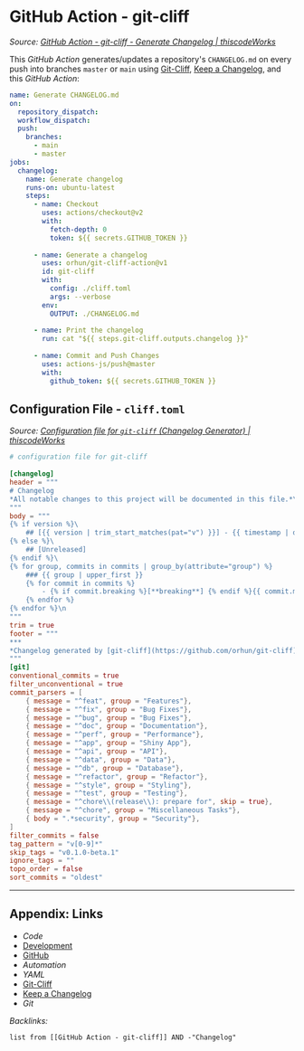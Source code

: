 # GitHub Action - git-cliff

*Source: [GitHub Action - git-cliff - Generate Changelog | thiscodeWorks](https://www.thiscodeworks.com/61faffd1b783be0015bbafac)*

This *GitHub Action* generates/updates a repository's `CHANGELOG.md` on every push into branches `master` or `main` using [Git-Cliff](../../../3-Resources/Tools/Developer%20Tools/Documentation/Utility/Git-Cliff.md), [Keep a Changelog](../../../0-Slipbox/Keep%20a%20Changelog.md), and this *GitHub Action*:

````yaml
name: Generate CHANGELOG.md
on:
  repository_dispatch:
  workflow_dispatch:
  push:
    branches:
      - main
      - master
jobs:
  changelog:
    name: Generate changelog
    runs-on: ubuntu-latest
    steps:
      - name: Checkout
        uses: actions/checkout@v2
        with:
          fetch-depth: 0
          token: ${{ secrets.GITHUB_TOKEN }}
 
      - name: Generate a changelog
        uses: orhun/git-cliff-action@v1
        id: git-cliff
        with:
          config: ./cliff.toml
          args: --verbose
        env:
          OUTPUT: ./CHANGELOG.md
 
      - name: Print the changelog
        run: cat "${{ steps.git-cliff.outputs.changelog }}"
 
      - name: Commit and Push Changes
        uses: actions-js/push@master
        with:
          github_token: ${{ secrets.GITHUB_TOKEN }}
````

## Configuration File - `cliff.toml`

*Source: [Configuration file for `git-cliff` (Changelog Generator) | thiscodeWorks](https://www.thiscodeworks.com/61faff37b783be0015bbafaa)*

````toml
# configuration file for git-cliff
 
[changelog]
header = """
# Changelog
*All notable changes to this project will be documented in this file.*\n
"""
body = """
{% if version %}\
    ## [{{ version | trim_start_matches(pat="v") }}] - {{ timestamp | date(format="%Y-%m-%d") }}
{% else %}\
    ## [Unreleased]
{% endif %}\
{% for group, commits in commits | group_by(attribute="group") %}
    ### {{ group | upper_first }}
    {% for commit in commits %}
        - {% if commit.breaking %}[**breaking**] {% endif %}{{ commit.message | upper_first }}\
    {% endfor %}
{% endfor %}\n
"""
trim = true
footer = """
***
*Changelog generated by [git-cliff](https://github.com/orhun/git-cliff).*
"""
[git]
conventional_commits = true
filter_unconventional = true
commit_parsers = [
    { message = "^feat", group = "Features"},
    { message = "^fix", group = "Bug Fixes"},
    { message = "^bug", group = "Bug Fixes"},
    { message = "^doc", group = "Documentation"},
    { message = "^perf", group = "Performance"},
    { message = "^app", group = "Shiny App"},
    { message = "^api", group = "API"},
    { message = "^data", group = "Data"},
    { message = "^db", group = "Database"},
    { message = "^refactor", group = "Refactor"},
    { message = "^style", group = "Styling"},
    { message = "^test", group = "Testing"},
    { message = "^chore\\(release\\): prepare for", skip = true},
    { message = "^chore", group = "Miscellaneous Tasks"},
    { body = ".*security", group = "Security"},
]
filter_commits = false
tag_pattern = "v[0-9]*"
skip_tags = "v0.1.0-beta.1"
ignore_tags = ""
topo_order = false
sort_commits = "oldest"
````

---

## Appendix: Links

* *Code*
* [Development](../../MOCs/Development.md)
* [GitHub](../../../3-Resources/Tools/Developer%20Tools/Version%20Control/GitHub.md)
* *Automation*
* *YAML*
* [Git-Cliff](../../../3-Resources/Tools/Developer%20Tools/Documentation/Utility/Git-Cliff.md)
* [Keep a Changelog](../../../0-Slipbox/Keep%20a%20Changelog.md)
* *Git*

*Backlinks:*

````dataview
list from [[GitHub Action - git-cliff]] AND -"Changelog"
````
